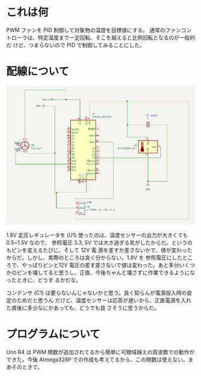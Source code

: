 # これは何

PWM ファンを PID 制御して対象物の温度を目標値にする。
通常のファンコントローラは、特定温度まで一定回転、そこを越えると比例回転となるのが一般的だ
けど、つまらないので PID で制御してみることにした。

# 配線について

![配線図](./pic/schematic_capture.png "配線図")

1.8V 定圧レギュレータを (U1) 使ったのは、温度センサーの出力が大きくても 0.5~1.5V なので、
参照電圧 3.3, 5V では大き過ぎる気がしたからだ。というのもピンを変えるたびに、そして 12V 電
源を差すか差さないかで、値が変わったからだ。しかし、実際のところは良く分からない。1.8V を
参照電圧にしたところで、やっぱりピンと12V 電圧の差す差さないで値は変わった。あと多分いくつ
かのピンを壊してると思うし、正直、今後ちゃんと壊さずに作業できるようになったときに、どうす
るかだな。

コンデンサ (C1) は要らないんじゃないかと思う。良く知らんが電源投入時の安定のためだと思うん
だけど、温度センサーは応答が遅いから、正直電源を入れた直後に多少なにかあっても、どうでも良
さそうに思うからだ。

# プログラムについて

Uno R4 は PWM 関数が追加されてるから簡単に可聴域越えの周波数での動作ができた。今後
Atmega328P での作成も考えてるから、この関数は使えない。まあそのときで。

